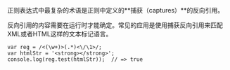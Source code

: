 正则表达式中最复杂的术语是正则中定义的**捕获（captures）**的反向引用。

反向引用的内容需要在运行时才能确定。常见的应用是使用捕获反向引用来匹配XML或者HTML这样的文本标记语言。

```
var reg = /<(\w+)>(.*)<\/\1>/;
var htmlStr = '<strong></strong>';
console.log(reg.test(htmlStr));  // => true
```
